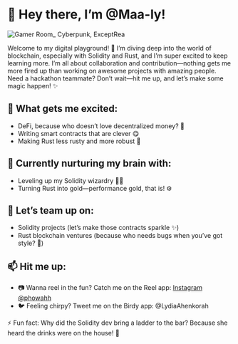 # 👋 Hey there, I’m @Maa-ly!

![Gamer Room_ Cyberpunk, ExceptRea](https://github.com/user-attachments/assets/d50205eb-60f6-430f-9be3-879af790d165)




Welcome to my digital playground! 🌸 I’m diving deep into the world of blockchain, especially with Solidity and Rust, 
and I’m super excited to keep learning more. 
I’m all about collaboration and contribution—nothing gets me more fired up than working on awesome projects with amazing people.
Need a hackathon teammate? Don’t wait—hit me up, and let’s make some magic happen! ✨




## 👀 What gets me excited:
- DeFi, because who doesn’t love decentralized money? 💸
- Writing smart contracts that are  clever 😋
- Making Rust less rusty and more robust 🚀

## 🌱 Currently nurturing my brain with:
- Leveling up my Solidity wizardry 🧙‍♀️
- Turning Rust into gold—performance gold, that is! ⚙️

## 💞️ Let’s team up on:
- Solidity projects (let’s make those contracts sparkle ✨)
- Rust blockchain ventures (because who needs bugs when you’ve got style? 🐞)

## 📫 Hit me up:
- 📷 Wanna reel in the fun? Catch me on the Reel app: [Instagram @phowahh](https://www.instagram.com/phowahh)
- 🐦 Feeling chirpy? Tweet me on the Birdy app: @LydiaAhenkorah

⚡ Fun fact: Why did the Solidity dev bring a ladder to the bar? Because she heard the drinks were on the house! 🥂
